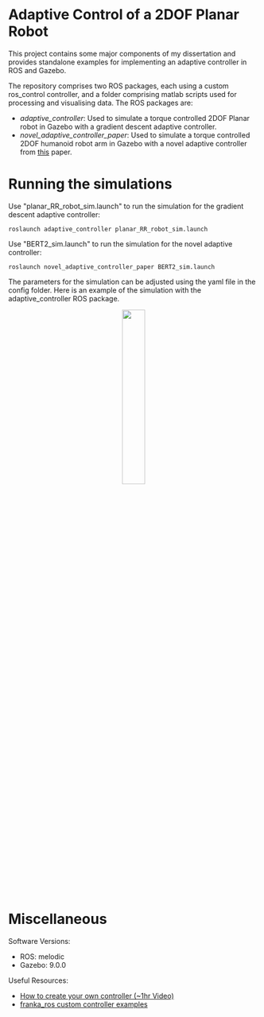 # Adaptive Control of a 2DOF Planar Robot

This project contains some major components of my dissertation and provides standalone examples for implementing an adaptive controller in ROS and Gazebo. 

The repository comprises two ROS packages, each using a custom ros_control controller, and a folder comprising matlab scripts used for processing and visualising data. The ROS packages are:
- *adaptive_controller*: Used to simulate a torque controlled 2DOF Planar robot in Gazebo with a gradient descent adaptive controller.
- *novel_adaptive_controller_paper*: Used to simulate a torque controlled 2DOF humanoid robot arm in Gazebo with a novel adaptive controller from [this](https://www.sciencedirect.com/science/article/abs/pii/S0921889013001887) paper.

# Running the simulations

Use "planar_RR_robot_sim.launch" to run the simulation for the gradient descent adaptive controller:

`roslaunch adaptive_controller planar_RR_robot_sim.launch`

Use "BERT2_sim.launch" to run the simulation for the novel adaptive controller:

`roslaunch novel_adaptive_controller_paper BERT2_sim.launch`

The parameters for the simulation can be adjusted using the yaml file in the config folder. Here is an example of the simulation with the adaptive_controller ROS package.

<p align="center">
    <img src="https://github.com/Keyran-H/ros_experimenting_ws/blob/main/src/gif/GradientDescentPlanarRobot.gif" width="30%" height="30%"/>
</p>

# Miscellaneous

Software Versions:
- ROS: melodic
- Gazebo: 9.0.0

Useful Resources:
- [How to create your own controller (~1hr Video)](https://www.youtube.com/watch?v=7BLc18lOFJw)
- [franka_ros custom controller examples](https://github.com/frankaemika/franka_ros/tree/develop/franka_example_controllers/src)
